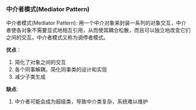 ### 中介者模式(Mediator Pattern)

中介者模式(Mediator Pattern): 用一个中介对象来封装一系列的对象交互，中介者使各对象不需要显式地相互引用，从而使其耦合松散，而且可以独立地改变它们之间的交互。中介者模式又称为调停者模式。


**优点**：

1. 简化了对象之间的交互
2. 各个同事解耦，简化同事类的设计和实现
3. 减少子类生成

**缺点**: 

1. 中介者可能会成为超级类，导致中介类复杂，系统难以维护
